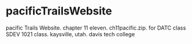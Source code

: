 # pacificTrailsWebsite
pacific Trails Website. chapter 11 eleven. ch11pacific.zip. for DATC class SDEV 1021 class. kaysville, utah. davis tech college

